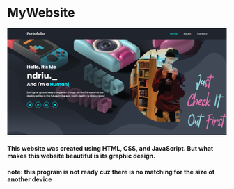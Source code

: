 # MyWebsite
![Employee data](/img/result-home.png?raw=true "Employee Data title")
#### This website was created using HTML, CSS, and JavaScript. But what makes this website beautiful is its graphic design.
#### note: this program is not ready cuz there is no matching for the size of another device
